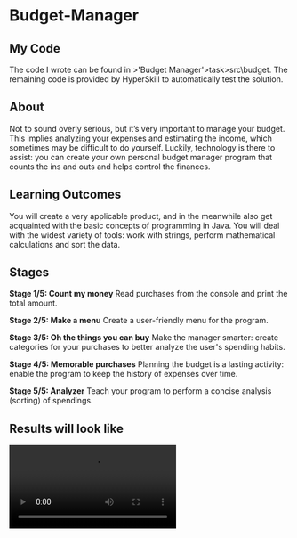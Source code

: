 # Budget-Manager

## My Code
The code I wrote can be found in >'Budget Manager'>task>src\budget. The remaining code is provided by HyperSkill to automatically test the solution.

## About
Not to sound overly serious, but it’s very important to manage your budget. This implies analyzing your expenses and estimating the income, which sometimes may be difficult to do yourself. Luckily, technology is there to assist: you can create your own personal budget manager program that counts the ins and outs and helps control the finances.

## Learning Outcomes
You will create a very applicable product, and in the meanwhile also get acquainted with the basic concepts of programming in Java. You will deal with the widest variety of tools: work with strings, perform mathematical calculations and sort the data.

## Stages

**Stage 1/5: Count my money**
Read purchases from the console and print the total amount.

**Stage 2/5: Make a menu**
Create a user-friendly menu for the program.

**Stage 3/5: Oh the things you can buy**
Make the manager smarter: create categories for your purchases to better analyze the user's spending habits.

**Stage 4/5: Memorable purchases**
Planning the budget is a lasting activity: enable the program to keep the history of expenses over time.

**Stage 5/5: Analyzer**
Teach your program to perform a concise analysis (sorting) of spendings.

## Results will look like
![](demonstration.mp4)